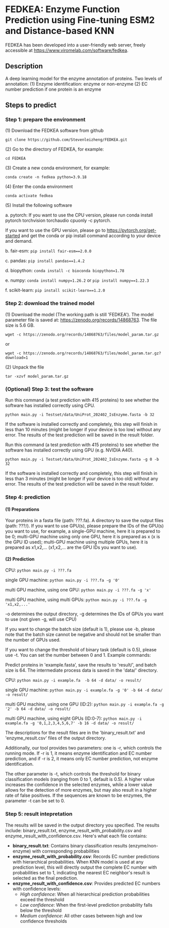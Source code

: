 # FEDKEA: Enzyme Function Prediction using Fine-tuning ESM2 and Distance-based KNN

FEDKEA has been developed into a user-friendly web server, freely accessible at https://www.viromelab.com/software/fedkea.

## Description
A deep learning model for the enzyme annotation of proteins.
Two levels of annotation:
(1) Enzyme identification: enzyme or non-enzyme
(2) EC number prediction if one protein is an enzyme
## Steps to predict
### Step 1: prepare the environment
(1) Download the FEDKEA software from github

``git clone https://github.com/Stevenleizheng/FEDKEA.git``

(2) Go to the directory of FEDKEA, for example:

``cd FEDKEA`` 

(3) Create a new conda environment, for example:

``conda create -n fedkea python=3.9.18``

(4) Enter the conda environment

``conda activate fedkea``

(5) Install the following software

a. pytorch:
If you want to use the CPU version, please run conda install pytorch torchvision torchaudio cpuonly -c pytorch.

If you want to use the GPU version, please go to https://pytorch.org/get-started and get the conda or pip install command according to your device and demand.

b. fair-esm: ``pip install fair-esm==2.0.0``

c. pandas: ``pip install pandas==1.4.2``

d. biopython: ``conda install -c bioconda biopython=1.78``

e. numpy: ``conda install numpy=1.26.2`` or ``pip install numpy==1.22.3``

f. scikit-learn: ``pip install scikit-learn==1.2.0``

### Step 2: download the trained model
(1) Download the model (The working path is still 'FEDKEA'). The model parameter file is saved at: https://zenodo.org/records/14868763. The file size is 5.6 GB.

``wget -c https://zenodo.org/records/14868763/files/model_param.tar.gz``

or

``wget -c https://zenodo.org/records/14868763/files/model_param.tar.gz?download=1``

(2) Unpack the file

``tar -xzvf model_param.tar.gz``

### (Optional) Step 3: test the software
Run this command (a test prediction with 415 proteins) to see whether the software has installed correctly using CPU.

``python main.py -i Testset/data/UniProt_202402_IsEnzyme.fasta -b 32``

If the software is installed correctly and completely, this step will finish in less than 10 minutes (might be longer if your device is too low) without any error. The results of the test prediction will be saved in the result folder.

Run this command (a test prediction with 415 proteins) to see whether the software has installed correctly using GPU (e.g. NVIDIA A40).

``python main.py -i Testset/data/UniProt_202402_IsEnzyme.fasta -g 0 -b 32``

If the software is installed correctly and completely, this step will finish in less than 3 minutes (might be longer if your device is too old) without any error. The results of the test prediction will be saved in the result folder.

### Step 4: prediction
#### (1) Preparations
Your proteins in a fasta file (path: ???.fa).
A directory to save the output files (path: ???/).
If you want to use GPU(s), please prepare the IDs of the GPU(s) you want to use, for example, a single-GPU machine, here it is prepared to be 0; multi-GPU machine using only one GPU, here it is prepared as x (x is the GPU ID used); multi-GPU machine using multiple GPUs, here it is prepared as x1,x2,... (x1,x2,... are the GPU IDs you want to use).

#### (2) Prediction

CPU: ``python main.py -i ???.fa ``

single GPU machine: ``python main.py -i ???.fa -g '0'``

multi GPU machine, using one GPU: ``python main.py -i ???.fa -g 'x'``

multi GPU machine, using multi GPUs: ``python main.py -i ???.fa -g 'x1,x2,...'``

-o determines the output directory, -g determines the IDs of GPUs you want to use (not given -g, will use CPU)

If you want to change the batch size (default is 1), please use -b, please note that the batch size cannot be negative and should not be smaller than the number of GPUs used.

If you want to change the threshold of binary task (default is 0.5), please use -t. You can set the number between 0 and 1.
Example commands:

Predict proteins in 'example.fasta', save the results to 'result/', and batch size is 64. The intermediate process data is saved in the 'data/' directory.

CPU: ``python main.py -i example.fa  -b 64 -d data/ -o result/``

single GPU machine: ``python main.py -i example.fa -g '0' -b 64 -d data/ -o result/``

multi GPU machine, using one GPU (ID:2): ``python main.py -i example.fa -g '2' -b 64 -d data/ -o result/`` 
 
multi GPU machine, using eight GPUs (ID:0-7): ``python main.py -i example.fa -g '0,1,2,3,4,5,6,7' -b 16 -d data/ -o result/`` 

The descriptions for the result files are in the 'binary_result.txt' and 'enzyme_result.csv' files of the output directory.

Additionally, our tool provides two parameters: one is -r, which controls the running mode. If -r is 1, it means enzyme identification and EC number prediction, and if -r is 2, it means only EC number prediction, not enzyme identification.

The other parameter is -t, which controls the threshold for binary classification models (ranging from 0 to 1, default is 0.5). A higher value increases the confidence in the selected enzymes, while a lower value allows for the detection of more enzymes, but may also result in a higher rate of false positives. If the sequences are known to be enzymes, the parameter -t can be set to 0.

### Step 5: result intepretation
The results will be saved in the output directory you specified. The results include: binary_result.txt, enzyme_result_with_probability.csv and enzyme_result_with_confidence.csv. 
Here's what each file contains:
- **binary_result.txt**: Contains binary classification results (enzyme/non-enzyme) with corresponding probabilities
- **enzyme_result_with_probability.csv**: Records EC number predictions with hierarchical probabilities. When KNN model is used at any prediction level, this will directly output the complete EC number with probabilities set to 1, indicating the nearest EC neighbor's result is selected as the final prediction.
- **enzyme_result_with_confidence.csv**: Provides predicted EC numbers with confidence levels:
  - *High confidence*: When all hierarchical prediction probabilities exceed the threshold
  - *Low confidence*: When the first-level prediction probability falls below the threshold
  - *Medium confidence*: All other cases between high and low confidence thresholds
